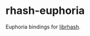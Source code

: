 # rhash-euphoria

Euphoria bindings for [librhash].

[librhash]: https://github.com/rhash/RHash/blob/master/docs/LIBRHASH.md